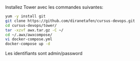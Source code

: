 Installez Tower avec les commandes suivantes: 
```bash
yum -y install git
git clone https://github.com/diranetafen/cursus-devops.git
cd cursus-devops/tower/
tar -xzvf awx.tar.gz -C ~/
cd ~/.awx/awxcompose/
vi docker-compose.yml
docker-compose up -d
```
Les identifiants sont admin/password